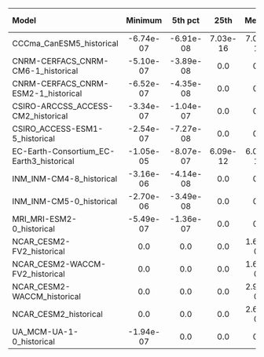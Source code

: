 Model | Minimum | 5th pct | 25th | Median | 75th | 95th pct | Maximum
 :-- |  :--:  |  :--:  |  :--:  |  :--:  |  :--:  |  :--:  |  :--: 
CCCma_CanESM5_historical | -6.74e-07 | -6.91e-08 |  7.03e-16 |  7.03e-16 |  7.03e-16 |  1.36e-06 | -6.74e-07
CNRM-CERFACS_CNRM-CM6-1_historical | -5.10e-07 | -3.89e-08 | 0.0 | 0.0 |  3.19e-08 |  1.10e-06 | -5.10e-07
CNRM-CERFACS_CNRM-ESM2-1_historical | -6.52e-07 | -4.35e-08 | 0.0 | 0.0 |  2.26e-08 |  1.09e-06 | -6.52e-07
CSIRO-ARCCSS_ACCESS-CM2_historical | -3.34e-07 | -1.04e-07 | 0.0 | 0.0 |  6.94e-09 |  2.59e-06 | -3.34e-07
CSIRO_ACCESS-ESM1-5_historical | -2.54e-07 | -7.27e-08 | 0.0 | 0.0 | 0.0 |  6.69e-07 | -2.54e-07
EC-Earth-Consortium_EC-Earth3_historical | -1.05e-05 | -8.07e-07 |  6.09e-12 |  6.09e-12 |  6.09e-12 |  1.94e-07 | -5.30e-06
INM_INM-CM4-8_historical | -3.16e-06 | -4.14e-08 | 0.0 | 0.0 | 0.0 |  2.24e-06 | -2.29e-06
INM_INM-CM5-0_historical | -2.70e-06 | -3.49e-08 | 0.0 | 0.0 | 0.0 |  2.34e-06 | -2.59e-06
MRI_MRI-ESM2-0_historical | -5.49e-07 | -1.36e-07 | 0.0 | 0.0 |  1.84e-08 |  3.17e-06 | -5.49e-07
NCAR_CESM2-FV2_historical | 0.0 | 0.0 | 0.0 |  1.66e-09 |  2.51e-07 |  1.89e-06 | 0.0
NCAR_CESM2-WACCM-FV2_historical | 0.0 | 0.0 | 0.0 |  1.63e-09 |  2.54e-07 |  1.87e-06 | 0.0
NCAR_CESM2-WACCM_historical | 0.0 | 0.0 | 0.0 |  2.90e-09 |  3.63e-07 |  2.17e-06 | 0.0
NCAR_CESM2_historical | 0.0 | 0.0 | 0.0 |  2.65e-09 |  3.51e-07 |  2.15e-06 | 0.0
UA_MCM-UA-1-0_historical | -1.94e-07 | 0.0 | 0.0 | 0.0 |  9.37e-07 |  4.08e-06 | -1.94e-07
